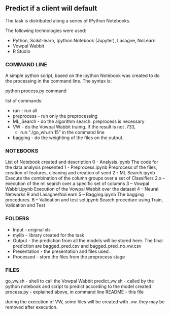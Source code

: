 ## Predict if a client will default

The task is distributed along a series of IPython Notebooks.

The following technologies were used:

- Python, Scikit-learn, Ipython Notebook (Jupyter), Lasagne, NoLearn
- Vowpal Wabbit
- R Studio

### COMMAND LINE

A simple python script, based on the ipython Notebook
was created to do the processing in the command line.
The syntax is:

python process.py command

list of commands:

- run - run all
- preprocess - run only the preprocessing
- ML_Search - do the algorithm search. preprocess is necessary
- VW - do the Vowpal Wabbit trainig. If the result is not .733, 
    - run "./go_wh.sh 15" in the command line
- bagging - do the weighting of the files on the output.


### NOTEBOOKS
List of Notebook created and description
0 - Analysis.ipynb
    The code for the data analysis presented
1 - Preprocess.ipynb
    Preprocess of the files, creation of features, cleaning and creation of seed
2 - ML Search.ipynb
    Execute the combination of the column groups over a set of Classifiers
2.x – execution of the ml search over a specific set of columns
3 – Vowpal Wabbit.ipynb
    Execution of the Vowpal Wabbit over the dataset
4 – Neural Networks
    R and Lasagne/NoLearn
5 – Bagging.ipynb
    The bagging procedures. 
6 – Validation and test set.ipynb
    Search procedure using Train, Validation and Test

### FOLDERS
- Input - original xls
- mylib - library created for the task
- Output - the prediction from all the models will be stored here.
    The final prediction are bagged_pred.csv and bagged_pred_no_vw.csv
- Presentation - the presentation and files used.
- Processed - store the files from the preprocess stage

### FILES
go_vw.sh - shell to call the Vowpal Wabbit
predict_vw.sh - called by the python notebook and script to 
    predict according to the model created
process.py - explained above, in command line
README - this file

during the execution of VW, some files will be created with .vw. they may be removed after execution.
